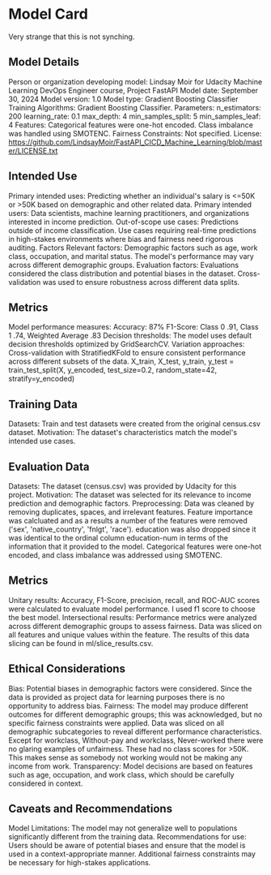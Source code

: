 # Model Card
Very strange that this is not synching.

## Model Details
Person or organization developing model: Lindsay Moir for Udacity Machine Learning DevOps Engineer course, Project FastAPI
Model date: September 30, 2024
Model version: 1.0
Model type: Gradient Boosting Classifier
Training Algorithms: Gradient Boosting Classifier.
Parameters:
n_estimators: 200
learning_rate: 0.1
max_depth: 4
min_samples_split: 5
min_samples_leaf: 4
Features:
Categorical features were one-hot encoded.
Class imbalance was handled using SMOTENC.
Fairness Constraints: Not specified.
License: https://github.com/LindsayMoir/FastAPI_CICD_Machine_Learning/blob/master/LICENSE.txt

## Intended Use
Primary intended uses:
Predicting whether an individual's salary is <=50K or >50K based on demographic and other related data.
Primary intended users:
Data scientists, machine learning practitioners, and organizations interested in income prediction.
Out-of-scope use cases:
Predictions outside of income classification.
Use cases requiring real-time predictions in high-stakes environments where bias and fairness need rigorous auditing.
Factors
Relevant factors:
Demographic factors such as age, work class, occupation, and marital status.
The model's performance may vary across different demographic groups.
Evaluation factors:
Evaluations considered the class distribution and potential biases in the dataset.
Cross-validation was used to ensure robustness across different data splits.

## Metrics
Model performance measures:
Accuracy: 87%
F1-Score: Class 0 .91, Class 1 .74, Weighted Average .83
Decision thresholds:
The model uses default decision thresholds optimized by GridSearchCV.
Variation approaches:
Cross-validation with StratifiedKFold to ensure consistent performance across different subsets of the data.
X_train, X_test, y_train, y_test = train_test_split(X, y_encoded, test_size=0.2, random_state=42, stratify=y_encoded)

## Training Data
Datasets:
Train and test datasets were created from the original census.csv dataset. 
Motivation:
The dataset's characteristics match the model's intended use cases.

## Evaluation Data
Datasets:
The dataset (census.csv) was provided by Udacity for this project.
Motivation:
The dataset was selected for its relevance to income prediction and demographic factors.
Preprocessing:
Data was cleaned by removing duplicates, spaces, and irrelevant features. Feature importance was calcluated and as a 
results a number of the features were removed ('sex', 'native_country', 'fnlgt', 'race'). education was also dropped 
since it was identical to the ordinal column education-num in terms of the information that it provided to the model.
Categorical features were one-hot encoded, and class imbalance was addressed using SMOTENC.

## Metrics
Unitary results:
Accuracy, F1-Score, precision, recall, and ROC-AUC scores were calculated to evaluate model performance. I used f1 score 
to choose the best model.
Intersectional results:
Performance metrics were analyzed across different demographic groups to assess fairness. Data was sliced on all features and 
unique values within the feature. The results of this data slicing can be found in ml/slice_results.csv.

## Ethical Considerations
Bias:
Potential biases in demographic factors were considered. Since the data is provided as project data for learning purposes 
there is no opportunity to address bias.
Fairness:
The model may produce different outcomes for different demographic groups; this was acknowledged, but no specific fairness constraints were applied. Data was sliced on all demographic subcategories to reveal different performance characteristics. 
Except for workclass, Without-pay and workclass, Never-worked there were no glaring examples of unfairness. These had no class 
scores for >50K. This makes sense as somebody not working would not  be making any income from work.
Transparency:
Model decisions are based on features such as age, occupation, and work class, which should be carefully considered in context.

## Caveats and Recommendations
Model Limitations:
The model may not generalize well to populations significantly different from the training data.
Recommendations for use:
Users should be aware of potential biases and ensure that the model is used in a context-appropriate manner.
Additional fairness constraints may be necessary for high-stakes applications.
